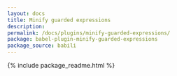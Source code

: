 ```yaml
---
layout: docs
title: Minify guarded expressions
description:
permalink: /docs/plugins/minify-guarded-expressions/
package: babel-plugin-minify-guarded-expressions
package_source: babili
---
```


{% include package_readme.html %}
